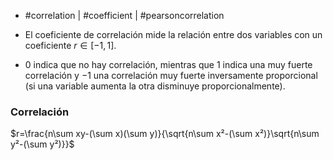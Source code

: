 - #correlation | #coefficient | #pearsoncorrelation

- El coeficiente de correlación mide la relación entre dos variables con un coeficiente $r\in [-1,1]$.
- $0$ indica que no hay correlación, mientras que $1$ indica una muy fuerte correlación y $-1$ una correlación muy fuerte inversamente proporcional (si una variable aumenta la otra disminuye proporcionalmente).

### Correlación
$r=\frac{n\sum xy-(\sum x)(\sum y)}{\sqrt{n\sum x²-(\sum x²)}\sqrt{n\sum y²-(\sum y²)}}$
